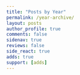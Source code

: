 ```yaml
---
title: "Posts by Year"
permalink: /year-archive/
layout: posts
author_profile: true
comments: false
sidenav: true
reviews: false
side_react: true
adds: true
support: [adds]
---
```

